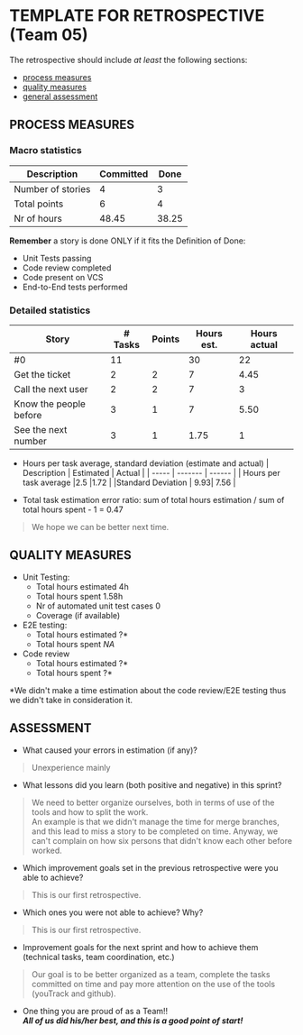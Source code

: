 # TEMPLATE FOR RETROSPECTIVE (Team 05)

The retrospective should include _at least_ the following
sections:

- [process measures](#process-measures)
- [quality measures](#quality-measures)
- [general assessment](#assessment)

## PROCESS MEASURES

### Macro statistics

<!-- - Number of stories committed vs. done
- Total points committed vs. done
- Nr of hours planned vs. spent (as a team) -->
  | Description | Committed | Done |
  | ----- | ------- | ------ |
  | Number of stories |4 | 3|
  | Total points | 6| 4|
  | Nr of hours | 48.45 | 38.25|

**Remember** a story is done ONLY if it fits the Definition of Done:

- Unit Tests passing
- Code review completed
- Code present on VCS
- End-to-End tests performed

<!-- > Please refine your DoD if required (you cannot remove items!) -->

<!--
Mainly the definition of DONE referred to passing the implemented unit tests as well as.
On "Call the next user" and "See the next number" we instead focused on code review by 2 members of the team per story -->

### Detailed statistics

| Story                  | # Tasks | Points | Hours est. | Hours actual |
| ---------------------- | ------- | ------ | ---------- | ------------ |
| #0                     | 11      |        | 30         | 22           |
| Get the ticket         | 2       | 2      | 7          | 4.45         |
| Call the next user     | 2       | 2      | 7          | 3            |
| Know the people before | 3       | 1      | 7          | 5.50         |
| See the next number    | 3       | 1      | 1.75       | 1            |

<!-- > place technical tasks corresponding to story `#0` and leave out story points (not applicable in this case) -->

- Hours per task average, standard deviation (estimate and actual)
  | Description | Estimated | Actual |
  | ----- | ------- | ------ |
  | Hours per task average |2.5 |1.72 |
  |Standard Deviation | 9.93| 7.56 |

- Total task estimation error ratio: sum of total hours estimation / sum of total hours spent - 1 = 0.47
>We hope we can be better next time.

## QUALITY MEASURES

- Unit Testing:
  - Total hours estimated 4h
  - Total hours spent 1.58h
  - Nr of automated unit test cases 0
  - Coverage (if available)
- E2E testing:
  - Total hours estimated ?\*
  - Total hours spent *NA*
- Code review
  - Total hours estimated ?\*
  - Total hours spent ?\*

\*We didn't make a time estimation about the code review/E2E testing thus we didn't take in consideration it.

## ASSESSMENT

- What caused your errors in estimation (if any)?
> Unexperience mainly
- What lessons did you learn (both positive and negative) in this sprint?
>We need to better organize ourselves, both in terms of use of the tools and how to split the work.  
>An example is that we didn't manage the time for merge branches, and this lead to miss a story to be completed on time.
>Anyway, we can't complain on how six persons that didn't know each other before worked.

- Which improvement goals set in the previous retrospective were you able to achieve?
> This is our first retrospective.
- Which ones you were not able to achieve? Why?
> This is our first retrospective.
- Improvement goals for the next sprint and how to achieve them (technical tasks, team coordination, etc.)
> Our goal is to be better organized as a team, complete the tasks committed on time and pay more attention on the use of the tools (youTrack and github).

- One thing you are proud of as a Team!!  
***All of us did his/her best, and this is a good point of start!***